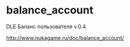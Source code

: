 balance_account
===============

DLE Баланс пользователя v.0.4

http://www.nukagame.ru/doc/balance_account/
